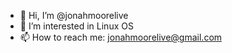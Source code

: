 - 👋 Hi, I’m @jonahmoorelive
- 👀 I’m interested in Linux OS
- 📫 How to reach me: jonahmoorelive@gmail.com
